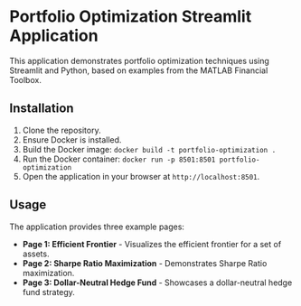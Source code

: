 
# Portfolio Optimization Streamlit Application

This application demonstrates portfolio optimization techniques using Streamlit and Python, based on examples from the MATLAB Financial Toolbox.

## Installation

1.  Clone the repository.
2.  Ensure Docker is installed.
3.  Build the Docker image: `docker build -t portfolio-optimization .`
4.  Run the Docker container: `docker run -p 8501:8501 portfolio-optimization`
5.  Open the application in your browser at `http://localhost:8501`.

## Usage

The application provides three example pages:

*   **Page 1: Efficient Frontier** - Visualizes the efficient frontier for a set of assets.
*   **Page 2: Sharpe Ratio Maximization** - Demonstrates Sharpe Ratio maximization.
*   **Page 3: Dollar-Neutral Hedge Fund** - Showcases a dollar-neutral hedge fund strategy.

